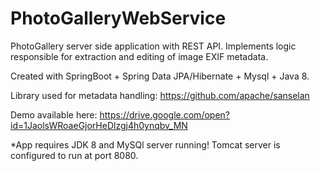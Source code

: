 # PhotoGalleryWebService
PhotoGallery server side application with REST API. Implements logic responsible for extraction and editing of image EXIF metadata.

Created with SpringBoot + Spring Data JPA/Hibernate + Mysql + Java 8.

Library used for metadata handling: https://github.com/apache/sanselan

Demo available here:
https://drive.google.com/open?id=1JaolsWRoaeGjorHeDlzgj4h0ynqbv_MN

*App requires JDK 8 and MySQl server running! Tomcat server is configured to run at port 8080.
